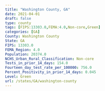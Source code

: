 ```yaml
---
title: "Washington County, GA"
date: 2021-04-01
draft: false
type: county
tags: [FIPS:13303.0,FEMA:4.0,Non-core,Green]
categories: [GA]
County: Washington County
State: GA
FIPS: 13303.0
FEMA_Region: 4.0
Population: 20374.0
NCHS_Urban_Rural_Classification: Non-core
Tests_in_prior_14_days: 154.0
Fourteen_day_test_rate_per_100000: 756.0
Percent_Positivity_in_prior_14_days: 0.045
Level: Green
url: /states/GA/washington-county
---
```



